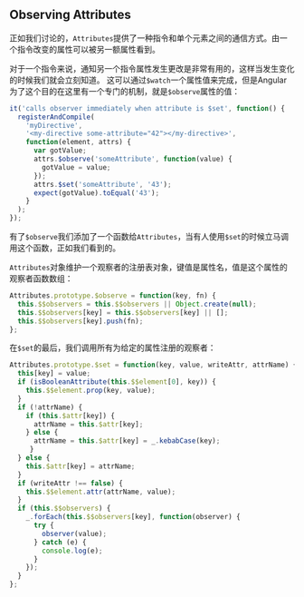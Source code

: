 ## Observing Attributes
正如我们讨论的，`Attributes`提供了一种指令和单个元素之间的通信方式。由一个指令改变的属性可以被另一额属性看到。

对于一个指令来说，通知另一个指令属性发生更改是非常有用的，这样当发生变化的时候我们就会立刻知道。
这可以通过`$watch`一个属性值来完成，但是Angular为了这个目的在这里有一个专门的机制，就是`$observe`属性的值：
```js
it('calls observer immediately when attribute is $set', function() {
  registerAndCompile(
    'myDirective',
    '<my-directive some-attribute="42"></my-directive>',
    function(element, attrs) {
      var gotValue;
      attrs.$observe('someAttribute', function(value) {
        gotValue = value;
      });
      attrs.$set('someAttribute', '43');
      expect(gotValue).toEqual('43');
    } 
  );
});
```
有了`$observe`我们添加了一个函数给`Attributes`，当有人使用`$set`的时候立马调用这个函数，正如我们看到的。

`Attributes`对象维护一个观察者的注册表对象，键值是属性名，值是这个属性的观察者函数数组：
```js
Attributes.prototype.$observe = function(key, fn) {
  this.$$observers = this.$$observers || Object.create(null);
  this.$$observers[key] = this.$$observers[key] || [];
  this.$$observers[key].push(fn);
};
```
在`$set`的最后，我们调用所有为给定的属性注册的观察者：
```js
Attributes.prototype.$set = function(key, value, writeAttr, attrName) {
  this[key] = value;
  if (isBooleanAttribute(this.$$element[0], key)) {
    this.$$element.prop(key, value);
  }
  if (!attrName) {
    if (this.$attr[key]) {
      attrName = this.$attr[key];
    } else {
      attrName = this.$attr[key] = _.kebabCase(key);
     }
  } else {
    this.$attr[key] = attrName;
  }
  if (writeAttr !== false) {
    this.$$element.attr(attrName, value);
  }
  if (this.$$observers) {
    _.forEach(this.$$observers[key], function(observer) {
      try {
        observer(value);
      } catch (e) {
        console.log(e);
      }
    }); 
  }
};
```

